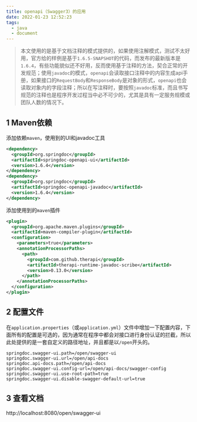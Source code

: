 ```yaml
---
title: openapi（Swagger3）的应用
date: 2022-01-23 12:52:23
tags:
  - java
  - document
---
```




> 本文使用的是基于文档注释的模式提供的，如果使用注解模式，测试不太好用，官方给的样例是基于`1.6.5-SNAPSHOT`的代码，而发布的最新版本是`1.6.4`，有些功能貌似还不好用，反而使用基于注释的方法，契合正常的开发规范；使用`javadoc`的模式，`openapi`会读取接口注释中的内容生成api手册，如果接口的`RequestBody`和`ResponseBody`是对象的形式，`openapi`也会读取对象内的字段注释；所以在写注释时，要按照`javadoc`标准，而且书写规范的注释也是程序开发过程当中必不可少的，尤其是具有一定服务规模或团队人数的情况下。

## 1 Maven依赖

添加依赖`maven`，使用到的UI和javadoc工具

```xml
<dependency>
  <groupId>org.springdoc</groupId>
  <artifactId>springdoc-openapi-ui</artifactId>
  <version>1.6.4</version>
</dependency>
<dependency>
  <groupId>org.springdoc</groupId>
  <artifactId>springdoc-openapi-javadoc</artifactId>
  <version>1.6.4</version>
</dependency>
```

添加使用到的`maven`插件

```xml
<plugin>
  <groupId>org.apache.maven.plugins</groupId>
  <artifactId>maven-compiler-plugin</artifactId>
  <configuration>
    <parameters>true</parameters>
    <annotationProcessorPaths>
      <path>
        <groupId>com.github.therapi</groupId>
        <artifactId>therapi-runtime-javadoc-scribe</artifactId>
        <version>0.13.0</version>
      </path>
    </annotationProcessorPaths>
  </configuration>
</plugin>
```

## 2 配置文件

在`application.properties`（或`application.yml`）文件中增加一下配置内容，下面所有的配置是可选的，因为通常在程序中都会对接口进行身份认证的拦截，所以此处提供的是一套自定义的路径地址，并且都是以`/open`开头的。

```properties
springdoc.swagger-ui.path=/open/swagger-ui
springdoc.swagger-ui.url=/open/api-docs
springdoc.api-docs.path=/open/api-docs
springdoc.swagger-ui.config-url=/open/api-docs/swagger-config
springdoc.swagger-ui.use-root-path=true
springdoc.swagger-ui.disable-swagger-default-url=true
```



## 3 查看文档

http://localhost:8080/open/swagger-ui